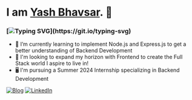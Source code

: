 # I am [Yash Bhavsar](https://yashexe.github.io/Yash-Bhavsar-s-Portfolio/). 👋 
### [![Typing SVG](https://readme-typing-svg.demolab.com?font=Fira+Code&duration=3000&pause=15000&color=F7F7F7&width=770&height=30&vCenter=true&lines=I'm+a+software+developer%2C+problem-solver%2C+and+part-time+blogger!)](https://git.io/typing-svg)
* 🌱 I’m currently learning to implement Node.js and Express.js to get a better understanding of Backend Development
* 🔭 I'm looking to expand my horizon with Frontend to create the Full Stack world I aspire to live in!
* 🖥️ I'm pursuing a Summer 2024 Internship specializing in Backend Development

[![Blog](https://img.shields.io/badge/Medium-12100E?style=for-the-badge&logo=medium&logoColor=white)](http://yashexe.medium.com) [![LinkedIn](https://img.shields.io/badge/LinkedIn-0077B5?style=for-the-badge&logo=linkedin&logoColor=white)](https://www.linkedin.com/in/yash-bhavsar-75a0081b8/)
<!-- ✨ ✨

Here are some ideas to get you started:
background=00000072&
- 🔭 I’m currently working on ...
- 🌱 I’m currently learning ...
- 👯 I’m looking to collaborate on ...
- 🤔 I’m looking for help with ...
- 💬 Ask me about ...
- 📫 How to reach me: ...
- 😄 Pronouns: ...
- ⚡ Fun fact: ...
-->
